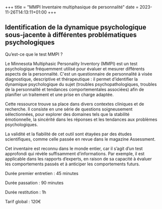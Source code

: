 +++
title = "MMPI Inventaire multiphasique de personnalité"
date = 2023-11-26T14:13:11+01:00
+++

## Identification de la dynamique psychologique sous-jacente à différentes problématiques psychologiques

Qu’est-ce que le test MMPI ?

Le Minnesota Multiphasic Personality Inventory (MMPI) est un test psychologique fréquemment utilisé pour évaluer et mesurer différents aspects de la personnalité.
C'est un questionnaire de personnalité à visée diagnostique, descriptive et thérapeutique : il permet d’identifier la dynamique psychologique du sujet (troubles psychopathologiques, troubles de la personnalité et tendances comportementales associées) afin de planifier un traitement et une prise en charge adaptée.

Cette ressource trouve sa place dans divers contextes cliniques et de recherche. Il consiste en une série de questions soigneusement sélectionnées, pour explorer des domaines tels que la stabilité émotionnelle, la sincérité dans les réponses et les tendances aux problèmes psychologiques.

La validité et la fiabilité de cet outil sont étayées par des études scientifiques, comme celle passée en revue dans le magazine Assessment.

Cet inventaire est reconnu dans le monde entier, car il s’agit d’un test approfondi qui révèle suffisamment d’informations. Par exemple, il est applicable dans les rapports d’experts, en raison de sa capacité à évaluer les comportements passés et à anticiper les comportements futurs.

Durée premier entretien : 45 minutes

Durée passation : 90 minutes

Durée restitution : 1h

Tarif global : 120€